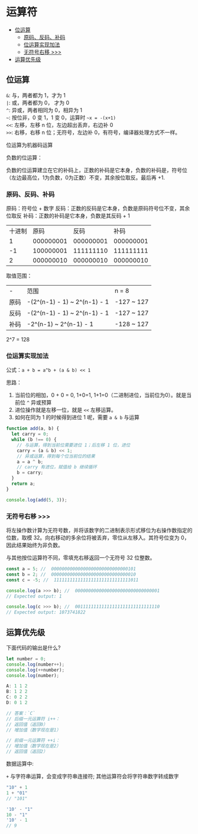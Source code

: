 # 运算符

- [位运算](#位运算)
  - [原码、反码、补码](#原码反码补码)
  - [位运算实现加法](#位运算实现加法)
  - [无符号右移 \>\>\>](#无符号右移-)
- [运算优先级](#运算优先级)

## 位运算

`&`: 与，两者都为 1，才为 1  
`|`: 或，两者都为 0， 才为 0  
`^`: 异或，两者相同为 0，相异为 1  
`~`: 按位非，0 变 1，1 变 0，运算时 `~x = -(x+1)`  
`<<`: 左移，左移 n 位，左边超出丢弃，右边补 0  
`>>`: 右移，右移 n 位；无符号，左边补 0，有符号，编译器处理方式不一样。

位运算为机器码运算

负数的位运算：

负数的位运算建立在它的补码上，正数的补码是它本身，负数的补码是，符号位（左边最高位，1为负数，0为正数）不变，其余按位取反。最后再 +1.

### 原码、反码、补码

原码：符号位 + 数字
反码：正数的反码是它本身，负数是原码符号位不变，其余位取反
补码：正数的补码是它本身，负数是其反码 + 1

| | | | |
|-|-|-| - |
| 十进制 |原码|反码|补码|
| 1  | 000000001 | 000000001 | 000000001 |
| -1 | 100000001 | 111111110 | 111111111 |
| 2  | 000000010 | 000000010 | 000000010 |

取值范围：

| | | |
| - | - | - |
|   -   | 范围 | n = 8 |
| 原码 | -(2^(n-1) - 1) ~ 2^(n-1) - 1 | -127 ~ 127 |
| 反码 | -(2^(n-1) - 1) ~ 2^(n-1) - 1 | -127 ~ 127 |
| 补码 | -2^(n-1) ~ 2^(n-1) - 1 | -128 ~ 127 |

2^7 = 128

### 位运算实现加法

公式：`a + b = a^b + (a & b) << 1`

思路：

1. 当前位的相加，0 + 0 = 0, 1+0=1, 1+1=0（二进制进位，当前位为0）。就是当前位 `^` 异或预算
2. 进位操作就是左移一位，就是 `<<` 左移运算。
3. 如何在同为 1 的时候得到进位 1 呢，需要 `a & b` 与运算

```js
function add(a, b) {
  let carry = 0;
  while (b !== 0) {
    // 与运算，得到当前位需要进位 1；后左移 1 位，进位
    carry = (a & b) << 1;
    // 异或运算，得到每个位当前位的结果
    a = a ^ b;
    // carry 有进位，赋值给 b 继续循环
    b = carry;
  }
  return a;
}

console.log(add(5, 3));
```

### 无符号右移 >>>

将左操作数计算为无符号数，并将该数字的二进制表示形式移位为右操作数指定的位数，取模 32。向右移动的多余位将被丢弃，零位从左移入。其符号位变为 0，因此结果始终为非负数。

与其他按位运算符不同，零填充右移返回一个无符号 32 位整数。

```js
const a = 5; //  00000000000000000000000000000101
const b = 2; //  00000000000000000000000000000010
const c = -5; //  11111111111111111111111111111011

console.log(a >>> b); //  00000000000000000000000000000001
// Expected output: 1

console.log(c >>> b); //  00111111111111111111111111111110
// Expected output: 1073741822
```

## 运算优先级

下面代码的输出是什么?

```js
let number = 0;
console.log(number++);
console.log(++number);
console.log(number);

A: 1 1 2
B: 1 2 2
C: 0 2 2
D: 0 1 2

// 答案：`C`
// 后缀一元运算符 i++：
// 返回值（返回0）
// 增加值（数字现在是1）

// 前缀一元运算符 ++i：
// 增加值（数字现在是2）
// 返回值（返回2）
```

数据运算中:

`+` 与字符串运算，会变成字符串连接符; 其他运算符会将字符串数字转成数字

```js
"10" + 1
1 + "01"
// "101"

'10' - "1"
10 - "1"
'10' - 1
// 9
```
